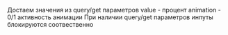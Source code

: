 Достаем значения из query/get параметров
value - процент
animation - 0/1 активность анимации
При наличии query/get параметров инпуты блокируются соотвественно
